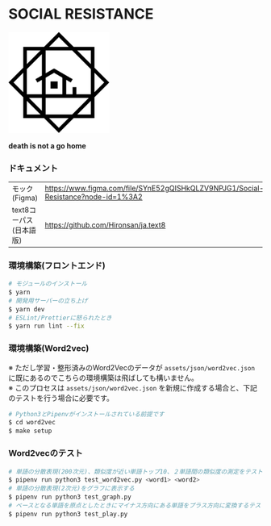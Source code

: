 # SOCIAL RESISTANCE

<img src="./assets/images/logo_black.png" width="200px">

**death is not a go home**

### ドキュメント

|||
|:--|:--|
|モック(Figma)|https://www.figma.com/file/SYnE52gQISHkQLZV9NPJG1/Social-Resistance?node-id=1%3A2|
|text8コーパス(日本語版)|https://github.com/Hironsan/ja.text8|

### 環境構築(フロントエンド)

```bash
# モジュールのインストール
$ yarn
# 開発用サーバーの立ち上げ
$ yarn dev
# ESLint/Prettierに怒られたとき
$ yarn run lint --fix
```

### 環境構築(Word2vec)

※ ただし学習・整形済みのWord2Vecのデータが `assets/json/word2vec.json` に既にあるのでこちらの環境構築は飛ばしても構いません。  
※ このプロセスは `assets/json/word2vec.json` を新規に作成する場合と、下記のテストを行う場合に必要です。

```bash
# Python3とPipenvがインストールされている前提です
$ cd word2vec
$ make setup
```

### Word2vecのテスト

```bash
# 単語の分散表現(200次元)、類似度が近い単語トップ10、２単語間の類似度の測定をテストできます
$ pipenv run python3 test_word2vec.py <word1> <word2>
# 単語の分散表現(2次元)をグラフに表示する
$ pipenv run python3 test_graph.py
# ベースとなる単語を原点としたときにマイナス方向にある単語をプラス方向に変換するテスト
$ pipenv run python3 test_play.py
```
